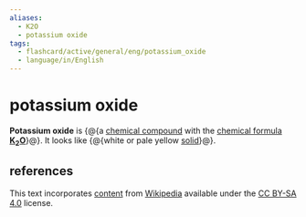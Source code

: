 ```yaml
---
aliases:
  - K2O
  - potassium oxide
tags:
  - flashcard/active/general/eng/potassium_oxide
  - language/in/English
---
```


# potassium oxide

__Potassium oxide__ is {@{a [chemical compound](chemical%20compound.md) with the [chemical formula](chemical%20formula.md) __[K](potassium.md)<sub>2</sub>[O](oxygen.md)__}@}. It looks like {@{white or pale yellow [solid](solid.md)}@}.

## references

This text incorporates [content](https://en.wikipedia.org/wiki/potassium_oxide) from [Wikipedia](Wikipedia.md) available under the [CC BY-SA 4.0](https://creativecommons.org/licenses/by-sa/4.0/) license.
